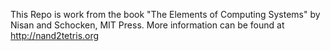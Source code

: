 This Repo is work from the book "The Elements of Computing Systems" by Nisan and Schocken, MIT Press.
More information can be found at http://nand2tetris.org
